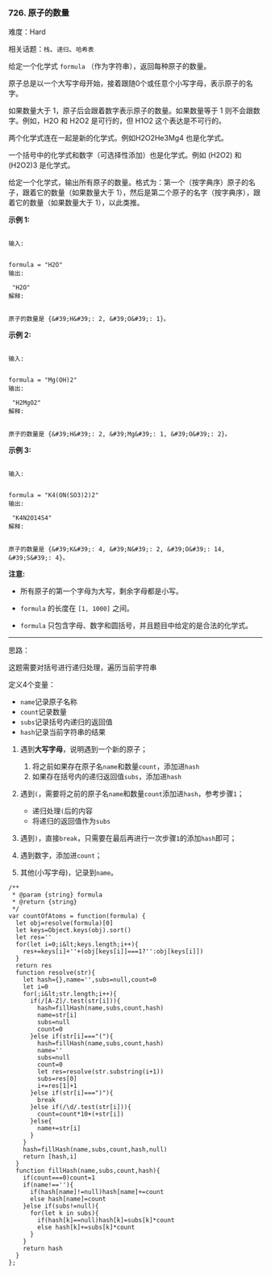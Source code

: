 ### 726. 原子的数量

难度：Hard

相关话题：`栈`、`递归`、`哈希表`

给定一个化学式 `formula` （作为字符串），返回每种原子的数量。



原子总是以一个大写字母开始，接着跟随0个或任意个小写字母，表示原子的名字。



如果数量大于 1，原子后会跟着数字表示原子的数量。如果数量等于 1 则不会跟数字。例如，H2O 和 H2O2 是可行的，但 H1O2 这个表达是不可行的。



两个化学式连在一起是新的化学式。例如H2O2He3Mg4 也是化学式。



一个括号中的化学式和数字（可选择性添加）也是化学式。例如 (H2O2) 和 (H2O2)3 是化学式。



给定一个化学式，输出所有原子的数量。格式为：第一个（按字典序）原子的名子，跟着它的数量（如果数量大于 1），然后是第二个原子的名字（按字典序），跟着它的数量（如果数量大于 1），以此类推。



 **示例 1:** 





```

输入:

 
formula = "H2O"
输出:

 "H2O"
解释:

 
原子的数量是 {&#39;H&#39;: 2, &#39;O&#39;: 1}。

```

 **示例 2:** 





```

输入:

 
formula = "Mg(OH)2"
输出:

 "H2MgO2"
解释:

 
原子的数量是 {&#39;H&#39;: 2, &#39;Mg&#39;: 1, &#39;O&#39;: 2}。

```

 **示例 3:** 





```

输入:

 
formula = "K4(ON(SO3)2)2"
输出:

 "K4N2O14S4"
解释:

 
原子的数量是 {&#39;K&#39;: 4, &#39;N&#39;: 2, &#39;O&#39;: 14, &#39;S&#39;: 4}。

```

 **注意:** 





* 所有原子的第一个字母为大写，剩余字母都是小写。

*  `formula` 的长度在 `[1, 1000]` 之间。

*  `formula` 只包含字母、数字和圆括号，并且题目中给定的是合法的化学式。






-----

思路：

这题需要对括号进行递归处理，遍历当前字符串

定义4个变量：

* `name`记录原子名称
* `count`记录数量
* `subs`记录括号内递归的返回值
* `hash`记录当前字符串的结果

1. 遇到**大写字母**，说明遇到一个新的原子；

    1. 将之前如果存在原子名`name`和数量`count`，添加进`hash`
    2. 如果存在括号内的递归返回值`subs`，添加进`hash`
    
2. 遇到`(`，需要将之前的原子名`name`和数量`count`添加进`hash`，参考步骤`1`；

    * 递归处理`(`后的内容
    * 将递归的返回值作为`subs`
    
3. 遇到`)`，直接`break`，只需要在最后再进行一次步骤`1`的添加`hash`即可；

4. 遇到数字，添加进`count`；

5. 其他(小写字母)，记录到`name`。


```
/**
 * @param {string} formula
 * @return {string}
 */
var countOfAtoms = function(formula) {
  let obj=resolve(formula)[0]
  let keys=Object.keys(obj).sort()
  let res=''
  for(let i=0;i&lt;keys.length;i++){
    res+=keys[i]+''+(obj[keys[i]]===1?'':obj[keys[i]])
  }
  return res
  function resolve(str){
    let hash={},name='',subs=null,count=0
    let i=0
    for(;i&lt;str.length;i++){
      if(/[A-Z]/.test(str[i])){
        hash=fillHash(name,subs,count,hash)
        name=str[i]
        subs=null
        count=0    
      }else if(str[i]==="("){
        hash=fillHash(name,subs,count,hash)
        name=''
        subs=null
        count=0
        let res=resolve(str.substring(i+1))
        subs=res[0]
        i+=res[1]+1
      }else if(str[i]===")"){
        break
      }else if(/\d/.test(str[i])){
        count=count*10+(+str[i])
      }else{
        name+=str[i]
      }
    }
    hash=fillHash(name,subs,count,hash,null)
    return [hash,i]
  }
  function fillHash(name,subs,count,hash){
    if(count===0)count=1
    if(name!==''){
      if(hash[name]!=null)hash[name]+=count
      else hash[name]=count
    }else if(subs!=null){
      for(let k in subs){
        if(hash[k]==null)hash[k]=subs[k]*count
        else hash[k]+=subs[k]*count
      }      
    }
    return hash
  }
};



```
